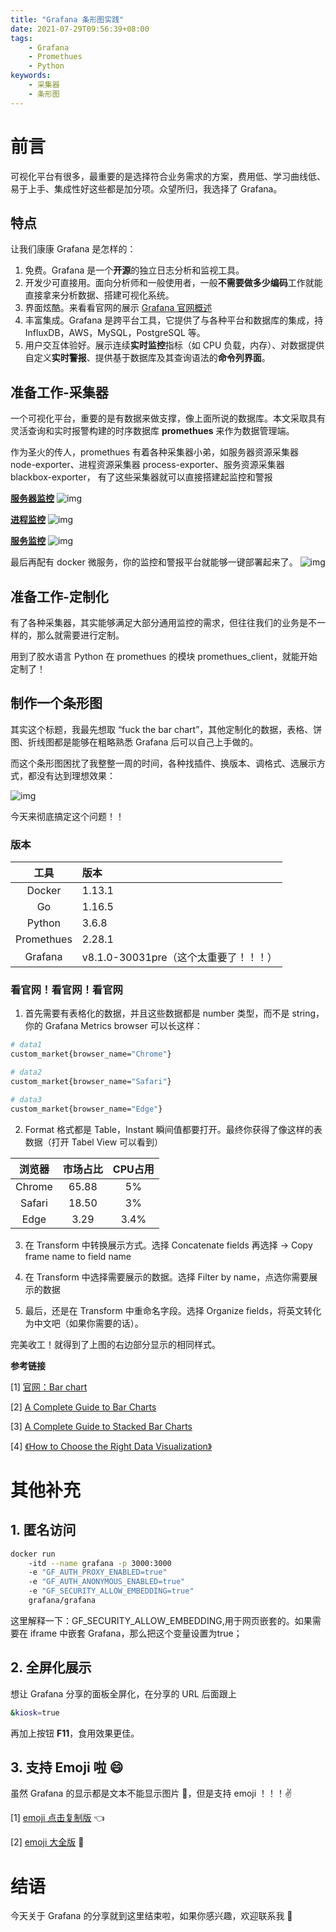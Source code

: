 ```yaml
---
title: "Grafana 条形图实践"
date: 2021-07-29T09:56:39+08:00
tags:
    - Grafana
    - Promethues
    - Python
keywords:
    - 采集器
    - 条形图
---
```


# 前言

可视化平台有很多，最重要的是选择符合业务需求的方案，费用低、学习曲线低、易于上手、集成性好这些都是加分项。众望所归，我选择了 Grafana。

## 特点

让我们康康 Grafana 是怎样的：
1. 免费。Grafana 是一个**开源**的独立日志分析和监视工具。
2. 开发少可直接用。面向分析师和一般使用者，一般**不需要做多少编码**工作就能直接拿来分析数据、搭建可视化系统。
3. 界面炫酷。来看看官网的展示 [Grafana 官网概述](https://grafana.com/grafana/)
4. 丰富集成。Grafana 是跨平台工具，它提供了与各种平台和数据库的集成，持 InfluxDB，AWS，MySQL，PostgreSQL 等。
5. 用户交互体验好。展示连续**实时监控**指标（如 CPU 负载，内存）、对数据提供自定义**实时警报**、提供基于数据库及其查询语法的**命令列界面**。

## 准备工作-采集器

一个可视化平台，重要的是有数据来做支撑，像上面所说的数据库。本文采取具有灵活查询和实时报警构建的时序数据库 **promethues** 来作为数据管理端。

作为圣火的传人，promethues 有着各种采集器小弟，如服务器资源采集器 node-exporter、进程资源采集器 process-exporter、服务资源采集器 blackbox-exporter，
有了这些采集器就可以直接搭建起监控和警报

**[服务器监控](https://grafana.com/grafana/dashboards/8919)**
![img](https://grafana.com/api/dashboards/8919/images/8260/image)

**[进程监控](https://grafana.com/grafana/dashboards/249)**
![img](https://grafana.com/api/dashboards/249/images/439/image)

**[服务监控](https://grafana.com/grafana/dashboards/9965)**
![img](https://grafana.com/api/dashboards/9965/images/6248/image)

最后再配有 docker 微服务，你的监控和警报平台就能够一键部署起来了。
![img](https://img2.baidu.com/it/u=1337695316,4281005371&fm=26&fmt=auto&gp=0.jpg)

## 准备工作-定制化
有了各种采集器，其实能够满足大部分通用监控的需求，但往往我们的业务是不一样的，那么就需要进行定制。

用到了胶水语言 Python 在 promethues 的模块 promethues_client，就能开始定制了！


## 制作一个条形图
其实这个标题，我最先想取 “fuck the bar chart”，其他定制化的数据，表格、饼图、折线图都是能够在粗略熟悉 Grafana 后可以自己上手做的。

而这个条形图困扰了我整整一周的时间，各种找插件、换版本、调格式、选展示方式，都没有达到理想效果：

![img](https://grafana.com/static/img/docs/bar-chart-panel/bar-chart-example-v8-0.png)

今天来彻底搞定这个问题！！

### 版本
|   工具  | 版本  |  
| :------: | :------ |  
|   Docker  |   1.13.1 |  
|   Go  |  1.16.5 |  
|   Python  | 3.6.8 |  
|   Promethues  | 2.28.1 |  
|   Grafana  | v8.1.0-30031pre（这个太重要了！！！） |  


### 看官网！看官网！看官网
1. 首先需要有表格化的数据，并且这些数据都是 number 类型，而不是 string，你的 Grafana Metrics browser 可以长这样：
```bash
# data1
custom_market{browser_name="Chrome"} 

# data2
custom_market{browser_name="Safari"} 

# data3
custom_market{browser_name="Edge"} 
```
2. Format 格式都是 Table，Instant 瞬间值都要打开。最终你获得了像这样的表数据（打开 Tabel View 可以看到）

|   浏览器  | 市场占比  |   CPU占用  |  
| :------: | :------: | :------:  |  
|   Chrome  | 65.88 | 5%  |  
|   Safari  | 18.50 | 3%  |  
|   Edge    | 3.29  | 3.4%  |

3. 在 Transform 中转换展示方式。选择 Concatenate fields 再选择 → Copy frame name to field name

4. 在 Transform 中选择需要展示的数据。选择 Filter by name，点选你需要展示的数据

5. 最后，还是在 Transform 中重命名字段。选择 Organize fields，将英文转化为中文吧（如果你需要的话）。

完美收工！就得到了上图的右边部分显示的相同样式。

__参考链接__

[1] [官网：Bar chart](https://grafana.com/docs/grafana/latest/panels/visualizations/bar-chart/)

[2] [A Complete Guide to Bar Charts](https://chartio.com/learn/charts/bar-chart-complete-guide/)

[3] [A Complete Guide to Stacked Bar Charts](https://chartio.com/learn/charts/stacked-bar-chart-complete-guide/)

[4] [《How to Choose the Right Data Visualization》](https://cdn2.hubspot.net/hubfs/392937/How-To-Choose-The-Right-Data-Visualization.pdf)

# 其他补充

## 1. 匿名访问
```bash
docker run 
    -itd --name grafana -p 3000:3000 
    -e "GF_AUTH_PROXY_ENABLED=true"
    -e "GF_AUTH_ANONYMOUS_ENABLED=true"
    -e "GF_SECURITY_ALLOW_EMBEDDING=true"
    grafana/grafana
```
这里解释一下：GF_SECURITY_ALLOW_EMBEDDING,用于网页嵌套的。如果需要在 iframe 中嵌套 Grafana，那么把这个变量设置为true；


## 2. 全屏化展示
想让 Grafana 分享的面板全屏化，在分享的 URL 后面跟上
```bash
&kiosk=true
```
再加上按钮 **F11**，食用效果更佳。


## 3. 支持 Emoji 啦 😄
虽然 Grafana 的显示都是文本不能显示图片 🤔，但是支持 emoji ！！！✌

[1] [emoji 点击复制版](http://emojihomepage.com/) 👈

[2] [emoji 大全版](https://unicode.org/emoji/charts/full-emoji-list.html) 🔮

# 结语
今天关于 Grafana 的分享就到这里结束啦，如果你感兴趣，欢迎联系我 🤙